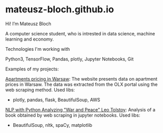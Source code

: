 # mateusz-bloch.github.io

Hi! I’m Mateusz Bloch

A computer science student, who is intrested in data science, machine learning and economy.

Technologies I'm working with

Python3, TensorFlow, Pandas, plotly, Jupyter Notebooks, Git

Examples of my projects: 

[Apartments pricing in Warsaw](http://3.67.207.232/):
The website presents data on apartment prices in Warsaw. The data was extracted from the OLX portal using the web scraping method.
Used libs:
- plotly, pandas, flask, BeautifulSoup, AWS

[NLP with Python Analyzing "War and Peace" Leo Tolstoy](https://nbviewer.org/github/mateusz-bloch/war_and_peace_analysis/blob/master/war_and_peace_analysis.ipynb):
Analysis of a book obtained by web scraping in jupyter notebooks.
Used libs:
- BeautifulSoup, nltk, spaCy, matplotlib